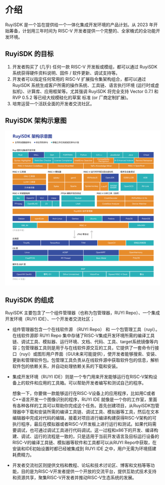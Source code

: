 # 介绍

RuyiSDK 是一个旨在提供给一个一体化集成开发环境的产品计划。从 2023 年开始筹备，计划用三年时间为 RISC-V 开发者提供一个完整的、全家桶式的全功能开发环境。

## RuyiSDK 的目标

1. 开发者购买了 (几乎) 任何一款 RISC-V 开发板或模组，都可以通过 RuyiSDK 系统获得硬件资料说明、固件 / 软件更新、调试支持等。
2. 开发者可以指定任何常用的 RISC-V 扩展指令集架构组合，都可以通过 RuyiSDK 系统生成客户所需的操作系统、工具链、语言执行环境 (运行时或虚拟机)、计算库、应用框架等。尤其强调 RuyiSDK 将完全支持 Vector 0.7.1 和 RVP 0.5.2 等已经大规模硅化的草案 标准 (or 厂商定制扩展)。
3. 培育运营一个活跃全面的开发者交流社区。

## RuyiSDK 架构示意图

![image](../../assets/images/ruyisdk.png)

## RuyiSDK 的组成

RuyiSDK 主要包含了一个组件管理器（也称为包管理器，RUYI Repo）、一个集成开发环境（RUYI IDE）、一个开发者交流社区；

- 组件管理器包含一个在线软件源 （RUYI Repo） 和 一个包管理工具（ruyi）。在线软件源即 RUYI Repo 集中存储了RISC-V集成开发环境所需的编译工具链、调试工具、模拟器、运行环境、文档、代码、工具、target系统镜像等内容；包管理器工具则是用于与在线软件源交互的工具，它提供了一套命令行接口（ruyi）或图形用户界面（GUI未来可能提供），使开发者能够搜索、安装、更新和管理软件包。包管理工具负责从在线软件源中获取软件包的信息，解析软件包的依赖关系，并自动处理依赖关系的下载和安装。
- 集成开发环境（RUYI IDE）则是一个专门用来开发能够运行在RISC-V架构设备上的软件和应用的工具箱。可以帮助开发者编写和测试自己的程序。

  想象一下，你要做一款能够运行在RISC-V设备上的应用程序，比如用C或者C++语言开发一个图像识别的程序，RUYI IDE 就像是一个你的工作室，里面有各种各样的工具可以帮助你完成这个任务。首先创建项目，从RuyiSDK包管理器中下载和安装所需的编译工具链、调试工具、模拟器等工具，然后在文本编辑器中完成对代码的编辑，接着对项目进行编译构建获得RISC-V架构的可执行程序，最后在模拟器或者RISC-V开发板上进行运行和测试。如果代码需要调试，也可通过调试工具进行代码调试。这一过程和x86下的开发、编译构建、调试、运行的流程是一致的，只是适用于当前开发语言及目标运行设备的RISC-V的编译工具链、模拟器等软件和工具都可以从RUYI Repo中获取，在安装和IDE初始设置时都已经被集成到 RUYI IDE 之中，用户无需为环境搭建耗费精力。
- 开发者交流社区则提供文档和教程、论坛和技术讨论区、博客和文档等等功能，目的是为RISC-V开发者提供一个开放的交流平台，提供互助式技术支持和资源共享，聚集RISC-V开发者并推动RISC-V生态系统的发展。
